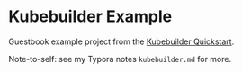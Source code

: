 # Kubebuilder Example

Guestbook example project from the [Kubebuilder Quickstart](https://book.kubebuilder.io/quick-start.html).

Note-to-self: see my Typora notes `kubebuilder.md` for more.
